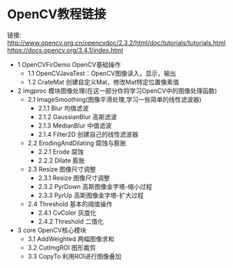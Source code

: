 # OpenCV教程链接 
链接: 
http://www.opencv.org.cn/opencvdoc/2.3.2/html/doc/tutorials/tutorials.html  
https://docs.opencv.org/3.4.1/index.html

- 1 OpenCVFirDemo OpenCV基础操作 
    - 1.1 OpenCVJavaTest：OpenCV图像读入，显示，输出 
    - 1.2 CrateMat 创建自定义Mat，修改Mat特定位置像素值
- 2 imgproc 模块图像处理(在这一部分你将学习OpenCV中的图像处理函数) 
    - 2.1 ImageSmoothing(图像平滑处理,学习一些简单的线性滤波器)  
        - 2.1.1 Blur 均值滤波 
        - 2.1.2 GaussianBlur 高斯滤波 
        - 2.1.3 MedianBlur 中值滤波 
        - 2.1.4 Filter2D 创建自己的线性滤波器
    - 2.2 ErodingAndDilating 腐蚀与膨胀 
        - 2.2.1 Erode 腐蚀 
        - 2.2.2 Dilate 膨胀 
    - 2.3 Resize 图像尺寸调整
        - 2.3.1 Resize 图像尺寸调整
        - 2.3.2 PyrDown 高斯图像金字塔-缩小过程
        - 2.3.3 PyrUp 高斯图像金字塔-扩大过程 
    - 2.4 Threshold 基本的阈值操作 
        - 2.4.1 CvColor 灰度化 
        - 2.4.2 Threshold 二值化 
- 3 core OpenCV核心模块 
    - 3.1 AddWeighted 两幅图像求和 
    - 3.2 CutImgROI 图形裁剪 
    - 3.3 CopyTo 利用ROI进行图像叠加



